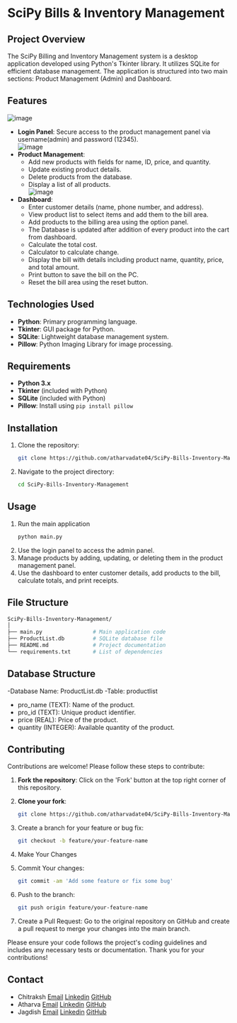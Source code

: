 # SciPy Bills & Inventory Management

## Project Overview
The SciPy Billing and Inventory Management system is a desktop application developed using Python's Tkinter library. It utilizes SQLite for efficient database management. The application is structured into two main sections: Product Management (Admin) and Dashboard.

## Features
  ![image](https://github.com/user-attachments/assets/0705c610-f749-4c59-8f82-91b1c4c7eb7c)
- **Login Panel**: Secure access to the product management panel via username(admin) and password (12345).</br>
    ![image](https://github.com/user-attachments/assets/70c2568b-04fb-44e2-b52d-7aabc0de2b93)
- **Product Management**:
  - Add new products with fields for name, ID, price, and quantity.
  - Update existing product details.
  - Delete products from the database.
  - Display a list of all products.</br>
    ![image](https://github.com/user-attachments/assets/8c243ccb-e68e-41a9-9c78-4fec52a4c2ef)
- **Dashboard**:
  - Enter customer details (name, phone number, and address).
  - View product list to select items and add them to the bill area.
  - Add products to the billing area using the option panel.
  - The Database is updated after addition of every product into the cart from dashboard.
  - Calculate the total cost.
  - Calculator to calculate change.
  - Display the bill with details including product name, quantity, price, and total amount.
  - Print button to save the bill on the PC.
  - Reset the bill area using the reset button.

## Technologies Used
- **Python**: Primary programming language.
- **Tkinter**: GUI package for Python.
- **SQLite**: Lightweight database management system.
- **Pillow**: Python Imaging Library for image processing.

## Requirements
- **Python 3.x**
- **Tkinter** (included with Python)
- **SQLite** (included with Python)
- **Pillow**: Install using `pip install pillow`

## Installation
1. Clone the repository:
   ```bash
   git clone https://github.com/atharvadate04/SciPy-Bills-Inventory-Management.git
2. Navigate to the project directory:
   ```bash
   cd SciPy-Bills-Inventory-Management
   
## Usage
1. Run the main application
   ```bash
   python main.py
2. Use the login panel to access the admin panel.
3. Manage products by adding, updating, or deleting them in the product management panel.
4. Use the dashboard to enter customer details, add products to the bill, calculate totals, and print receipts.

## File Structure
  ```bash
  SciPy-Bills-Inventory-Management/
│
├── main.py                # Main application code
├── ProductList.db         # SQLite database file
├── README.md              # Project documentation
└── requirements.txt       # List of dependencies
```
## Database Structure
-Database Name: ProductList.db
-Table: productlist
  - pro_name (TEXT): Name of the product.
  - pro_id (TEXT): Unique product identifier.
  - price (REAL): Price of the product.
  - quantity (INTEGER): Available quantity of the product.

## Contributing
Contributions are welcome! Please follow these steps to contribute:

1. **Fork the repository**: Click on the 'Fork' button at the top right corner of this repository.

2. **Clone your fork**: 
   ```bash
   git clone https://github.com/atharvadate04/SciPy-Bills-Inventory-Management.git
3. Create a branch for your feature or bug fix:
   ```bash
   git checkout -b feature/your-feature-name
4. Make Your Changes
5. Commit Your changes:
   ```bash
   git commit -am 'Add some feature or fix some bug'
6. Push to the branch:
   ```bash
   git push origin feature/your-feature-name
7. Create a Pull Request: Go to the original repository on GitHub and create a pull request to merge your changes into the main branch.

Please ensure your code follows the project's coding guidelines and includes any necessary tests or documentation.
Thank you for your contributions!

## Contact
- Chitraksh
  [Email](chitrakshchavan4@gmail.com)
  [Linkedin](https://www.linkedin.com/in/chitraksh-chavan-937771254/)
  [GitHub](https://github.com/Chitraksh09error)
- Atharva
  [Email](atharva40date@gmail.com)
  [Linkedin](https://www.linkedin.com/in/atharva-date-44278328a/)
  [GitHub](https://github.com/atharvadate04/)
- Jagdish
  [Email](jagdishkachhawahjk@gmail.com)
  [Linkedin](linkedin.com/in/jagdish-kachhawah-21jk)
  [GitHub](https://github.com/jagdish-kachhawah)
